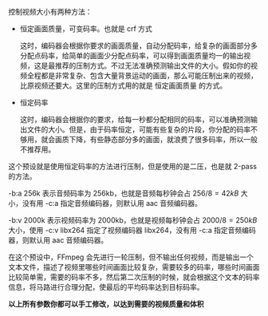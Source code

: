 控制视频大小有两种方法：

- 恒定画面质量，可变码率。也就是 crf 方式

  这时，编码器会根据你要求的画面质量，自动分配码率，给复杂的画面部分多分配点码率，给简单的画面少分配点码率，可以得到画面质量均一的输出视频，这是最推荐的压制方式。不过无法准确预测输出文件的大小。假如你的视频全程都是非常复杂、包含大量背景运动的画面，那么可能压制出来的视频，比原视频还要大。这里的压制方式用的就是 恒定画面质量 的方式。

- 恒定码率

  这时，编码器会根据你的要求，给每一秒都分配相同的码率，可以准确预测输出文件的大小。但是，由于码率恒定，可能有些复杂的片段，你分配的码率不够用，就会画质下降，有些静态部分多的画面，就浪费了很多码率，所以一般不推荐用。

这个预设就是使用恒定码率的方法进行压制，但是使用的是二压，也是就 2-pass 的方法。

-b:a 256k 表示音频码率为 256kb，也就是音频每秒钟会占 $256 / 8 = 42kB$ 大小，没有用 -c:a 指定音频编码器，则默认用 aac 音频编码器。

 -b:v 2000k 表示视频码率为 2000kb，也就是视频每秒钟会占 $2000 / 8 = 250kB$ 大小，使用 -c:v libx264 指定了视频编码器 libx264，没有用 -c:a 指定音频编码器，则默认用 aac 音频编码器。

在这个预设中，FFmpeg 会先进行一轮压制，但不输出任何视频，而是输出一个文本文件，描述了视频里哪些时间画面比较复杂，需要较多的码率，哪些时间画面比较简单需，需要的码率不多，然后第二次压制的时候，就会根据这个文本的码率信息，将马路进行合理分配，使最后的平均码率达到目标码率。

 **以上所有参数你都可以手工修改，以达到需要的视频质量和体积**